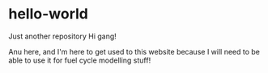 # hello-world
Just another repository
Hi gang!

Anu here, and I'm here to get used to this website because I will need to be able to use it for fuel cycle modelling stuff!
